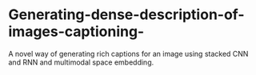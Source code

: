 # Generating-dense-description-of-images-captioning-
A novel way of generating rich captions for an image using stacked CNN and RNN and multimodal space embedding. 
